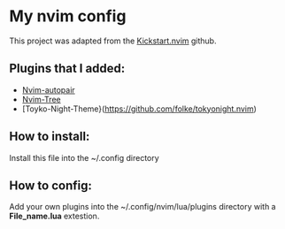 # My nvim config  
This project was adapted from the [Kickstart.nvim](https://github.com/nvim-lua/kickstart.nvim) github.
## Plugins that I added:
- [Nvim-autopair](https://github.com/windwp/nvim-autopairs)
- [Nvim-Tree](https://github.com/nvim-tree/nvim-tree.lua)
- [Toyko-Night-Theme}(https://github.com/folke/tokyonight.nvim)

## How to install:
Install this file into the ~/.config directory

## How to config: 
Add your own plugins into the ~/.config/nvim/lua/plugins directory with a **File_name.lua** extestion.
